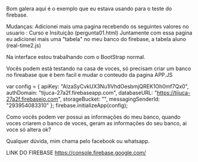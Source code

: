 Bom galera aqui é o exemplo que eu estava usando para o teste do firebase. 

Mudanças: 
Adicionei mais uma pagina recebendo os seguintes valores no usuario : Curso e Insituição (pergunta01.html)
Juntamente com essa pagina eu adicionei mais uma "tabela" no meu banco do firebase, a tabela aluno (real-time2.js)

Na interface estou trabalhando com o BootStrap normal.

Vocês podem está testando na casa de voces, só precisam criar um banco no fireabase que é bem facil e mudar o conteudo da pagina APP.JS 

var config = {
    apiKey: "AIzaSyCvkUX3Nu1lVhdOesbmjQREK1Oh0mf7Qx0",
    authDomain: "tijuca-27a2f.firebaseapp.com",
    databaseURL: "https://tijuca-27a2f.firebaseio.com",
    storageBucket: "",
    messagingSenderId: "293954083310"
  };
  firebase.initializeApp(config);


Como vocês podem ver possui as informações do meu banco, quando voces criarem o banco de voces, geram as informações do seu banco, ai voce só altera ok? 

Qualquer dúvida, mim chama pelo facebook ou whatsapp. 

LINK DO FIREBASE
https://console.firebase.google.com/








